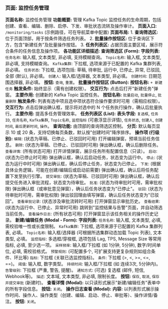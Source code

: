 ### 页面: 监控任务管理

**页面名称:** 监控任务管理
**功能概要:** 管理 Kafka Topic 监控任务的生命周期，包括创建、查看、编辑、删除、启停、下发、审批状态流转及操作审计。
**页面入口:** `/monitoring/tasks` (示例路径，可在导航菜单中配置)
**页面布局:**
    1.  **查询筛选区:** 位于页面顶部，用于按条件筛选任务列表。
    2.  **批量操作按钮区:** 位于查询区下方，包含"新建任务"及批量操作按钮。
    3.  **任务列表区:** 占据页面主要区域，展示符合条件的任务信息及操作项。
**各功能区详细描述:**
    **查询筛选区 (Form):**
        **字段列表:**
            `任务名称`: 输入框, 文本类型, 非必填, 支持模糊查询。
            `Topic名称`: 输入框, 文本类型, 非必填, 支持模糊查询。
            `Kafka集群`: 下拉框, 选项来源于已配置的 Kafka 集群列表, 非必填。
            `任务状态`: 下拉框, 选项包括: 草稿, 待审批, 运行中, 已停止, 异常, 已驳回, 全部 (默认), 非必填。
            `创建人`: 输入框/选择器, 文本类型, 非必填。
            `创建时间`: 日期范围选择器, 非必填。
        **按钮:** `查询`, `重置`。
    **批量操作按钮区 (Button):**
        **按钮名称:** `+ 新建任务`
            **触发条件:** 始终显示（需有创建权限）。
            **交互行为:** 点击后打开"新建任务"弹窗。
            **主要作用:** 创建新的 Kafka Topic 监控任务。
        **按钮名称:** `批量启动`, `批量停止`, `批量删除`
            **触发条件:** 列表有选中项且选中项状态符合操作要求时可用（需相应权限）。
            **交互行为:** 点击后弹出确认框，提示将对选中的 N 个任务执行操作，确认后批量执行。
            **主要作用:** 提高多任务管理效率。
    **任务列表区 (List):**
        **表头字段:** `复选框`, `任务ID`, `任务名称`, `Kafka集群`, `Topic名称`, `监控指标` (可悬浮显示详情), `任务状态`, `创建人`, `创建时间`, `最后更新时间`, `操作`。
        **查询功能:** 由顶部的查询筛选区控制。
        **分页:** 默认每页显示 10 或 20 条，支持切换每页条数，默认按"创建时间"降序排序。
        **操作项 (行级别):**
            `编辑`: (状态为草稿、已停止、已驳回时可用) 打开编辑弹窗，预填当前任务信息。
            `删除`: (状态为草稿、已停止、已驳回时可用) 弹出确认框，确认后删除任务。
            `查看详情`: (所有状态可用) 打开详情弹窗，展示任务所有配置信息（只读）。
            `启动`: (状态为已停止时可用) 弹出确认框，确认后启动任务，状态变为运行中。
            `停止`: (状态为运行中时可用) 弹出确认框，确认后停止任务，状态变为已停止。
            `下发`: (根据具体业务逻辑，可能在创建/编辑后或启动前需要) 弹出确认框，确认后将任务配置下发至执行引擎。
            `提交审批`: (状态为草稿、已驳回时可用) 弹出确认框，确认后提交任务进入审批流程，状态变为待审批。
            `批准`: (状态为待审批时可用，需审批权限) 弹出确认框（或审批意见弹窗），确认后任务状态变为"已停止"。
            `驳回`: (状态为待审批时可用，需审批权限) 弹出驳回理由填写弹窗，确认后任务状态变为"已驳回"。
            `查看审批记录`: (状态涉及审批流转时可用) 打开弹窗显示审批历史。
            `查看结果`: (状态为运行中、已停止、异常时可用) 跳转到"监控结果与告警"页面，并自动筛选当前任务。
            `查看操作日志`: (所有状态可用) 打开弹窗显示该任务相关的操作历史记录。
    **新建/编辑任务 (Modal - Form):**
        **字段列表:**
            `任务名称`: 输入框, 文本类型, 必填, 需校验唯一性或长度限制。
            `Kafka集群`: 下拉框, 选项来源于已配置的 Kafka 集群列表, 必填。
            `Topic名称`: 输入框/选择器 (可根据所选集群动态加载 Topic 列表), 文本类型, 必填。
            `监控指标`: 多选框/穿梭框, 选项包括 Lag, TPS, Message Size 等常用指标, 必填, 至少选一项。
            `采样频率`: 输入框/下拉框 (如 1分钟, 5分钟), 数字/时间单位, 必填, 需校验格式。
            `预警规则`: (可配置多个, 可扩展支持更复杂规则如组合条件、环比等)
                `指标`: 下拉框 (关联已选监控指标)。
                `条件`: 下拉框 (>, <, >=, <=, ==)。
                `阈值`: 输入框, 数字类型。
                `持续时间`: 输入框/下拉框 (如 连续3次, 5分钟内)。
                `告警级别`: 下拉框 (严重, 警告, 提醒)。
                `通知方式`: (可选) 复选框 (邮件, 短信, Webhook等)。
            `描述`: 文本域, 文本类型, 非必填, 限制长度。
        **按钮:** `保存`, `取消`, `保存并提交审批` (新建时)。
    **查看详情 (Modal):**
        以只读形式展示"新建/编辑任务"表单中的所有字段信息。
        **按钮:** `关闭`。
    **操作日志查看 (Modal):**
        **内容:** 以列表形式展示操作时间、操作人、操作类型（创建、编辑、启动、停止、审批等）、操作详情/备注。
        **按钮:** `关闭`。